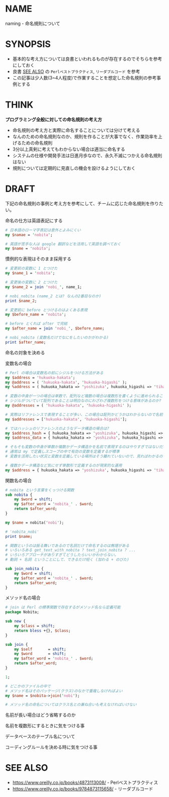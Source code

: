 # NAME

naming - 命名規則について

# SYNOPSIS

- 基本的な考え方については良書といわれるものが存在するのでそちらを参考にしておく
- 良書 [SEE ALSO](#see-also) の `Perlベストプラクティス`, `リーダブルコード` を参考
- この記事は少人数(3~4人程度)で作業することを想定した命名規則の参考事例とする

# THINK

__プログラミング全般に対しての命名規則の考え方__

- 命名規則の考え方と実際に命名することについては分けて考える
- なんのための命名規則なのか、規則を作ることが大事でなく、作業効率を上げるための命名規則
- 3分以上真剣に考えてもわからない場合は適当に命名する
- システムの仕様や開発手法は日進月歩なので、永久不滅につかえる命名規則はない
- 規則については定期的に見直しの機会を設けるようにしておく

# DRAFT

下記の命名規則の事例と考え方を参考にして、チームに応じた命名規則を作りたい。

命名の仕方は英語表記にする

```perl
# 日本語のローマ字表記は意外とよみにくい
my $namae = 'nobita';

# 英語が苦手な人は google 翻訳などを活用して英語を調べておく
my $name = 'nobita';
```

慣例的な表現はそのまま採用する

```perl
# 変更前の変数に 1 とつけた
my $name_1 = 'nobita';

# 変更後の変数に 2 とつけた
my $name_2 = join 'nobi_', name_1;

# nobi_nobita (name_2 とは? なんの2番目なのか)
print $name_2;

# 変更前に before とつけるのはよくある表現
my $before_name = 'nobita';

# before とくれば after で完結
my $after_name = join 'nobi_', $before_name;

# nobi_nobita (変数名だけでなにをしたいのかがわかる)
print $after_name;
```

命名の対象を決める

変数名の場合

```perl
# Perl の場合は変数名の前にシジルをつける方法がある
my $address = 'hukuoka-hakata';
my @address = ( 'hukuoka-hakata', 'hukuoka-higashi' );
my %address = ( hukuoka_hakata => 'yoshizuka', hukuoka_higashi => 'tihaya');

# 変数の中身が一つの場合は単数で、配列など複数の場合は複数形を書くように進められることがある
# シジルがついていて配列であることは明白なのにわざわざ複数形をつける意味があるのか?
my @addresses = ( 'hukuoka-hakata', 'hukuoka-higashi' );

# 実際はリファレンスで表現することが多い、この場合は配列かどうかはわからないので名前で表現したとする
my $addresses = ['hukuoka-hakata', 'hukuoka-higashi'];

# ではハッシュのリファレンスのようなデータ構造の場合は?
my $address_hash = { hukuoka_hakata => 'yoshizuka', hukuoka_higashi => 'tihaya'};
my $address_data = { hukuoka_hakata => 'yoshizuka', hukuoka_higashi => 'tihaya'};

# そもそも変数の中身が単数か複数かデータ構造かを名前で表現するのはやりすぎではないだろうか?
# 通常は my で定義しスコープの中で有効の変数を定義するが標準
# 変数を活用したい状況と変数を定義している場所はそう離れていないので、見ればわかるのではないか

# 複数かデータ構造など気にせず単数形で定義するのが現実的な運用
my $address = { hukuoka_hakata => 'yoshizuka', hukuoka_higashi => 'tihaya'};
```

関数名の場合

```perl
# nobita という言葉をくっつける関数
sub nobita {
    my $word = shift;
    my $after_word = 'nobita_' . $word;
    return $after_word;
}

my $name = nobita('nobi');

# 'nobita_nobi'
print $name;

# 関数というのは振る舞いであるので名詞だけで命名するのは無理がある
# いろいろある get_text_with_nobita ? text_join_nobita ? ...
# いろいろアプローチがありすぎてどうしたらいいかわからない。
# 動詞 + 名詞 ということにして、できるだけ短く (加わる + のびた)

sub join_nobita {
    my $word = shift;
    my $after_word = 'nobita_' . $word;
    return $after_word;
}
```

メソッド名の場合

```perl
# join は Perl の標準関数で存在するがメソッド名なら定義可能
package Nobita;

sub new {
    my $class = shift;
    return bless +{}, $class;
}

sub join {
    my $self       = shift;
    my $word       = shift;
    my $after_word = 'nobita_' . $word;
    return $after_word;
}

1;

# どこかのファイルの中で
# メソッド名はそのパッケージ(クラス)のなかで重複しなければよい
my $name = $nobita->join('nobi');

# メソッド名の命名についてはクラス名との兼ね合いも考えなければいけない

```

名前が長い場合はどう省略するのか

名前を複数形にするときに気をつける事

データベースのテーブル名について

コーディングルールを決める時に気をつける事

# SEE ALSO

- <https://www.oreilly.co.jp/books/4873113008/> - Perlベストプラクティス
- <https://www.oreilly.co.jp/books/9784873115658/> - リーダブルコード
